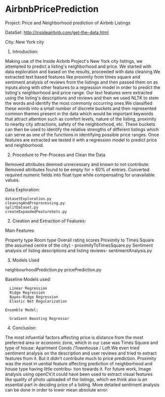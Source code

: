 # AirbnbPricePrediction
Project: Price and Neighborhood prediction of Airbnb Listings

DataSet: http://insideairbnb.com/get-the-data.html

City: New York city

1) Introduction:

Making use of the Inside Airbnb Project's New York city listings, we attempted to predict a listing's neighborhood and price. We started with data exploration and based on the results, proceeded with data cleaning.We extracted text based features like proximity from times square and sentiment analysis of reviews from the listings and then passed them on
as inputs along with other features to a regression model in order to predict the listing's neighborhood and price range.
Our text features were extracted using the listing's descriptions and reviews and then we used NLTK to stem
the words and identify the most commonly occurring ones.We classified these words into a small number of discrete
buckets and then represented common themes present in the data which would be important keywords that attract
attention such as comfort levels, nature of the listing, proximity to nearby city attractions, safety of the neighborhood,
etc. These buckets can then be used to identify the relative strengths of different listings which can serve as one of the
functions in identifying possible price ranges. Once features are extracted we tested it with a regression model to predict price and neighborhood.
  
2) Procedure to Pre-Process and Clean the Data

Removed attributes deemed unnecessary and known to not contribute.
Removed attributes found to be empty for > 60% of entries.
Converted required numeric fields into float type while compensating for unavailable values.

  Data Exploration:
  
    datasetExploration.py
    cleaningAndPreprocessing.py
    splitDataset.py
    createExpandedFeatureSets.py
  
2) Creation and Extraction of Features:

Main Features
  
  Property type
  Room type
  Overall rating scores
  Proximity to Times Square (the assumed centre of the city) - proximityToTimesSquare.py
  Sentiment analysis of listing descriptions and listing reviews- sentimentAnalysis.py
  
3) Models Used
   
neighbourhoodPrediction.py
  pricePrediction.py
   
   Baseline Models used:
   
      Linear Regression
      Ridge Regression
      Bayes-Ridge Regression
      Elastic Net Regularization
      
    Ensemble Model:
    
      Gradient Boosting Regressor 
      
 4) Conclusion:
 
The most infuential factors affecting price is distance from
the most preferred area or economic zone, which in our case
was Times Square and type of house: Apartment Condo /Townhouse / Loft.We even tried sentiment analysis on the
description and user reviews and tried to extract features
from it. But it didn't contribute much to price prediction.
Proximity was the most in
uential feature affecting prediction of neighborhood and house type having little contribu-
tion towards it.
For future work, Image analysis using openCV.It could have
been used to extract visual features like quality of photo
uploaded of the listings, which we think also is an essential
part in deciding price of a listing. More detailed sentiment
analysis can be done in order to lower mean absolute error.
 
      
    
 

  
